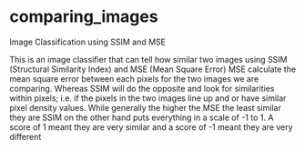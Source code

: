 # comparing_images
 Image Classification using SSIM and MSE 
 
 This is an image classifier that can tell how similar two images using SSIM (Structural Similarity Index) and MSE (Mean Square Error)
 MSE calculate the mean square error between each pixels for the two images we are comparing. Whereas SSIM will do the opposite and look for similarities within pixels; i.e. if the pixels in the two images line up and or have similar pixel density values.
 While generally the higher the MSE the least similar they are SSIM on the other hand puts everything in a scale of -1 to 1. A score of 1 meant they are very similar and a score of -1 meant they are very different
